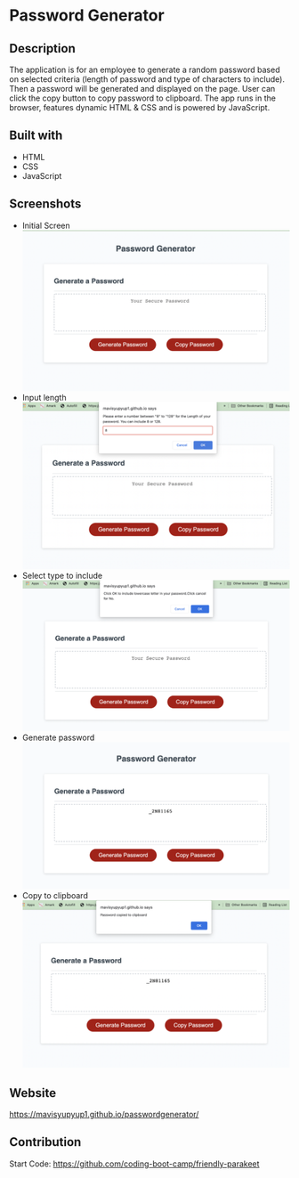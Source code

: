 # Password Generator
## Description

The application is for an employee to generate a random password based on selected criteria (length of password and type of characters to include). Then a password will be generated and displayed on the page. User can click the copy button to copy password to clipboard. The app runs in the browser, features dynamic HTML & CSS and is powered by JavaScript.

## Built with
* HTML
* CSS
* JavaScript

## Screenshots
* Initial Screen
![screenshot0](assets/images/ScreenShot0.png)
* Input length
![screenshot1](assets/images/ScreenShot1.png)
* Select type to include
![screenshot2](assets/images/ScreenShot2.png)
* Generate password
![screenshot3](assets/images/ScreenShot3.png)
* Copy to clipboard
![screenshot4](assets/images/ScreenShot4.png)

## Website
https://mavisyupyup1.github.io/passwordgenerator/

## Contribution
Start Code: https://github.com/coding-boot-camp/friendly-parakeet
